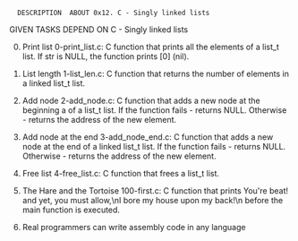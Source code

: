       DESCRIPTION  ABOUT 0x12. C - Singly linked lists

 GIVEN TASKS DEPEND ON  C - Singly linked lists

0. Print list
    0-print_list.c: C function that prints all the elements of a list_t list.
        If str is NULL, the function prints [0] (nil).

1. List length
    1-list_len.c: C function that returns the number of elements in a linked list_t list.

2. Add node
    2-add_node.c: C function that adds a new node at the beginning a of a list_t list.
        If the function fails - returns NULL.
        Otherwise - returns the address of the new element.

3. Add node at the end
    3-add_node_end.c: C function that adds a new node at the end of a linked list_t list.
        If the function fails - returns NULL.
        Otherwise - returns the address of the new element.

4. Free list
    4-free_list.c: C function that frees a list_t list.

5. The Hare and the Tortoise
    100-first.c: C function that prints You're beat! and yet, you must allow,\nI bore my house upon my back!\n before the main function is executed.

6. Real programmers can write assembly code in any language
   
